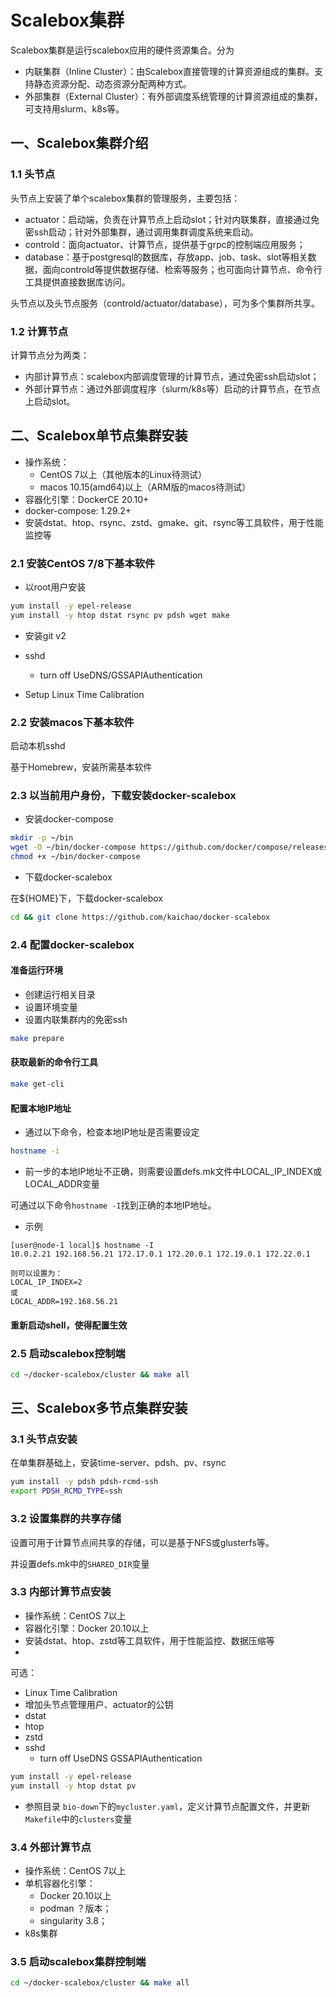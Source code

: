# Scalebox集群

Scalebox集群是运行scalebox应用的硬件资源集合。分为
- 内联集群（Inline Cluster）：由Scalebox直接管理的计算资源组成的集群。支持静态资源分配、动态资源分配两种方式。
- 外部集群（External Cluster）：有外部调度系统管理的计算资源组成的集群，可支持用slurm、k8s等。

## 一、Scalebox集群介绍
### 1.1 头节点
头节点上安装了单个scalebox集群的管理服务，主要包括：
- actuator：启动端，负责在计算节点上启动slot；针对内联集群，直接通过免密ssh启动；针对外部集群，通过调用集群调度系统来启动。
- controld：面向actuator、计算节点，提供基于grpc的控制端应用服务；
- database：基于postgresql的数据库，存放app、job、task、slot等相关数据，面向controld等提供数据存储、检索等服务；也可面向计算节点、命令行工具提供直接数据库访问。

头节点以及头节点服务（controld/actuator/database），可为多个集群所共享。

### 1.2 计算节点
计算节点分为两类：
- 内部计算节点：scalebox内部调度管理的计算节点，通过免密ssh启动slot；
- 外部计算节点：通过外部调度程序（slurm/k8s等）启动的计算节点，在节点上启动slot。

## 二、Scalebox单节点集群安装
- 操作系统：
  - CentOS 7以上（其他版本的Linux待测试）
  - macos 10.15(amd64)以上（ARM版的macos待测试）
- 容器化引擎：DockerCE 20.10+
- docker-compose: 1.29.2+
- 安装dstat、htop、rsync、zstd、gmake、git、rsync等工具软件，用于性能监控等

### 2.1 安装CentOS 7/8下基本软件
- 以root用户安装
```bash
yum install -y epel-release
yum install -y htop dstat rsync pv pdsh wget make

```
- 安装git v2


- sshd
  - turn off UseDNS/GSSAPIAuthentication

- Setup Linux Time Calibration

### 2.2 安装macos下基本软件

启动本机sshd

基于Homebrew，安装所需基本软件

### 2.3 以当前用户身份，下载安装docker-scalebox
- 安装docker-compose
```bash
mkdir -p ~/bin
wget -O ~/bin/docker-compose https://github.com/docker/compose/releases/download/1.29.2/docker-compose-Linux-x86_64
chmod +x ~/bin/docker-compose
```

- 下载docker-scalebox

在${HOME}下，下载docker-scalebox

```bash
cd && git clone https://github.com/kaichao/docker-scalebox
```

### 2.4 配置docker-scalebox

#### 准备运行环境
- 创建运行相关目录
- 设置环境变量
- 设置内联集群内的免密ssh

```bash
make prepare
```

#### 获取最新的命令行工具
```bash
make get-cli
```
#### 配置本地IP地址
- 通过以下命令，检查本地IP地址是否需要设定
```bash
hostname -i
```
- 前一步的本地IP地址不正确，则需要设置defs.mk文件中LOCAL_IP_INDEX或LOCAL_ADDR变量

可通过以下命令```hostname -I```找到正确的本地IP地址。
- 示例
```
[user@node-1 local]$ hostname -I
10.0.2.21 192.168.56.21 172.17.0.1 172.20.0.1 172.19.0.1 172.22.0.1 

则可以设置为：
LOCAL_IP_INDEX=2
或
LOCAL_ADDR=192.168.56.21
```

#### 重新启动shell，使得配置生效


### 2.5 启动scalebox控制端
```bash
cd ~/docker-scalebox/cluster && make all
```

## 三、Scalebox多节点集群安装

### 3.1 头节点安装

在单集群基础上，安装time-server、pdsh、pv、rsync
```sh
yum install -y pdsh pdsh-rcmd-ssh
export PDSH_RCMD_TYPE=ssh
```

### 3.2 设置集群的共享存储
设置可用于计算节点间共享的存储，可以是基于NFS或glusterfs等。

并设置defs.mk中的```SHARED_DIR```变量

### 3.3 内部计算节点安装
- 操作系统：CentOS 7以上
- 容器化引擎：Docker 20.10以上
- 安装dstat、htop、zstd等工具软件，用于性能监控、数据压缩等
- 
可选：
- Linux Time Calibration
- 增加头节点管理用户、actuator的公钥
- dstat
- htop
- zstd
- sshd 
  - turn off UseDNS GSSAPIAuthentication

```sh
yum install -y epel-release
yum install -y htop dstat pv
```

- 参照目录 ```bio-down```下的```mycluster.yaml```，定义计算节点配置文件，并更新```Makefile```中的```clusters```变量

### 3.4 外部计算节点
- 操作系统：CentOS 7以上
- 单机容器化引擎：
  - Docker 20.10以上
  - podman ？版本；
  - singularity 3.8；
- k8s集群


### 3.5 启动scalebox集群控制端
```bash
cd ~/docker-scalebox/cluster && make all
```

